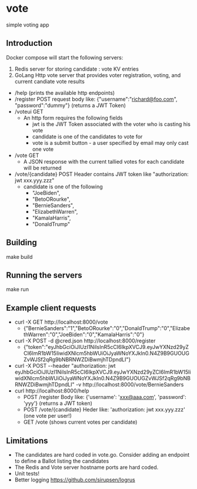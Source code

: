 # vote
simple voting app

## Introduction
Docker compose will start the following servers:
1. Redis server for storing candidate : vote KV entries
1. GoLang Http vote server that provides voter registration, voting, and current candiate vote results
* /help (prints the available http endpoints)
* /register POST request body like: {"username":"richard@foo.com", "password":"dummy"} (returns a JWT Token)
* /voteui GET
  * An http form requires the following fields
     * jwt is the JWT Token associated with the voter who is casting his vote
     * candidate is one of the candidates to vote for
     * vote is a submit button - a user specified by email may only cast one vote
* /vote GET
  * A JSON response with the current tallied votes for each candidate will be returned
* /vote/{candidate} POST Header contains JWT token like "authorization: jwt xxx.yyy.zzz"
  * candidate is one of the following
    * "JoeBiden",
    * "BetoORourke", 
    * "BernieSanders",
    * "ElizabethWarren",
    * "KamalaHarris",
    * "DonaldTrump"

## Building
make build

## Running the servers
make run

## Example client requests
* curl -X GET http://localhost:8000/vote
  * {"BernieSanders":"1","BetoORourke":"0","DonaldTrump":"0","ElizabethWarren":"0","JoeBiden":"0","KamalaHarris":"0"}
* curl -X POST -d @cred.json http://localhost:8000/register
  * {"token":"eyJhbGciOiJIUzI1NiIsInR5cCI6IkpXVCJ9.eyJwYXNzd29yZCI6ImR1bW15IiwidXNlcm5hbWUiOiJyaWNoYXJkIn0.N4Z9B9GUOUGZvWJSf2qRg9bNBRNWZDiBwmjhTDpndLI"}
* curl -X POST --header "authorization: jwt eyJhbGciOiJIUzI1NiIsInR5cCI6IkpXVCJ9.eyJwYXNzd29yZCI6ImR1bW15IiwidXNlcm5hbWUiOiJyaWNoYXJkIn0.N4Z9B9GUOUGZvWJSf2qRg9bNBRNWZDiBwmjhTDpndLI" -v http://localhost:8000/vote/BernieSanders
* curl http://localhost:8000/help
  * POST /register Body like: {'username': 'xxx@aaa.com', 'password': 'yyy'} (returns a JWT token)
  * POST /vote/{candidate} Heder like: 'authorization: jwt xxx.yyy.zzz' (one vote per user!)
  * GET /vote (shows current votes per candidate)

## Limitations
* The candidates are hard coded in vote.go. Consider adding an endpoint to define a Ballot listing the candidates
* The Redis and Vote server hostname ports are hard coded.
* Unit tests!
* Better logging https://github.com/sirupsen/logrus
